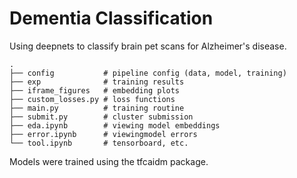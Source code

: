 # Dementia Classification

Using deepnets to classify brain pet scans for Alzheimer's disease.

```
.
├── config           # pipeline config (data, model, training)
├── exp              # training results
├── iframe_figures   # embedding plots
├── custom_losses.py # loss functions
├── main.py          # training routine
├── submit.py        # cluster submission
├── eda.ipynb        # viewing model embeddings
├── error.ipynb      # viewingmodel errors
└── tool.ipynb       # tensorboard, etc.
```

Models were trained using the tfcaidm package.